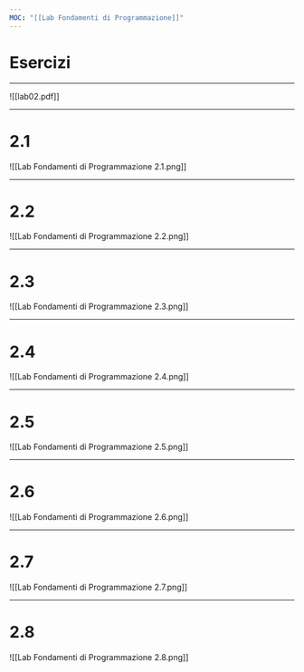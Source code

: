 ```yaml
---
MOC: "[[Lab Fondamenti di Programmazione]]"
---
```

# Esercizi
---
![[lab02.pdf]]

---

# 2.1
![[Lab Fondamenti di Programmazione 2.1.png]]

---
# 2.2
![[Lab Fondamenti di Programmazione 2.2.png]]

---
# 2.3
![[Lab Fondamenti di Programmazione 2.3.png]]

---
# 2.4
![[Lab Fondamenti di Programmazione 2.4.png]]

---

# 2.5
![[Lab Fondamenti di Programmazione 2.5.png]]

---

# 2.6
![[Lab Fondamenti di Programmazione 2.6.png]]

---

# 2.7
![[Lab Fondamenti di Programmazione 2.7.png]]

---

# 2.8
![[Lab Fondamenti di Programmazione 2.8.png]]
